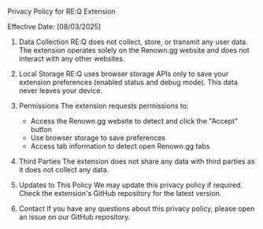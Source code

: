 Privacy Policy for RE:Q Extension

Effective Date: [08/03/2025]

1. Data Collection
   RE:Q does not collect, store, or transmit any user data. The extension operates solely on the Renown.gg website and does not interact with any other websites.

2. Local Storage
   RE:Q uses browser storage APIs only to save your extension preferences (enabled status and debug mode). This data never leaves your device.

3. Permissions
   The extension requests permissions to:
   - Access the Renown.gg website to detect and click the "Accept" button
   - Use browser storage to save preferences
   - Access tab information to detect open Renown.gg tabs

4. Third Parties
   The extension does not share any data with third parties as it does not collect any data.

5. Updates to This Policy
   We may update this privacy policy if required. Check the extension's GitHub repository for the latest version.

6. Contact
   If you have any questions about this privacy policy, please open an issue on our GitHub repository.